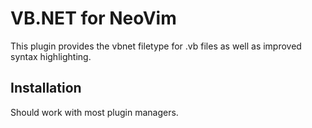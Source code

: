 # VB.NET for NeoVim

This plugin provides the vbnet filetype for .vb files as well as improved syntax highlighting.

## Installation

Should work with most plugin managers.
